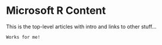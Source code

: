 # Microsoft R Content

This is the top-level articles with intro and links to other stuff... 

```
Works for me!
```
